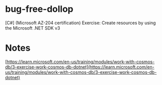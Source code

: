 # bug-free-dollop
[C#] (Microsoft AZ-204 certification) Exercise: Create resources by using the Microsoft .NET SDK v3

# Notes
[https://learn.microsoft.com/en-us/training/modules/work-with-cosmos-db/3-exercise-work-cosmos-db-dotnet](https://learn.microsoft.com/en-us/training/modules/work-with-cosmos-db/3-exercise-work-cosmos-db-dotnet)
